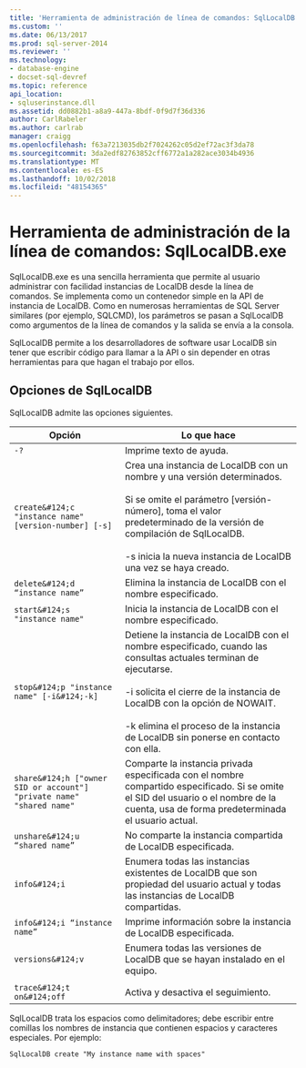 ```yaml
---
title: 'Herramienta de administración de línea de comandos: SqlLocalDB.exe | Microsoft Docs'
ms.custom: ''
ms.date: 06/13/2017
ms.prod: sql-server-2014
ms.reviewer: ''
ms.technology:
- database-engine
- docset-sql-devref
ms.topic: reference
api_location:
- sqluserinstance.dll
ms.assetid: dd0882b1-a8a9-447a-8bdf-0f9d7f36d336
author: CarlRabeler
ms.author: carlrab
manager: craigg
ms.openlocfilehash: f63a7213035db2f7024262c05d2ef72ac3f3da78
ms.sourcegitcommit: 3da2edf82763852cff6772a1a282ace3034b4936
ms.translationtype: MT
ms.contentlocale: es-ES
ms.lasthandoff: 10/02/2018
ms.locfileid: "48154365"
---
```

# <a name="command-line-management-tool-sqllocaldbexe"></a>Herramienta de administración de la línea de comandos: SqlLocalDB.exe
  SqlLocalDB.exe es una sencilla herramienta que permite al usuario administrar con facilidad instancias de LocalDB desde la línea de comandos. Se implementa como un contenedor simple en la API de instancia de LocalDB. Como en numerosas herramientas de SQL Server similares (por ejemplo, SQLCMD), los parámetros se pasan a SqlLocalDB como argumentos de la línea de comandos y la salida se envía a la consola.  
  
 SqlLocalDB permite a los desarrolladores de software usar LocalDB sin tener que escribir código para llamar a la API o sin depender en otras herramientas para que hagan el trabajo por ellos.  
  
## <a name="sqllocaldb-options"></a>Opciones de SqlLocalDB  
 SqlLocalDB admite las opciones siguientes.  
  
|Opción|Lo que hace|  
|------------|------------------|  
|`-?`|Imprime texto de ayuda.|  
|`create&#124;c "instance name" [version-number] [-s]`|Crea una instancia de LocalDB con un nombre y una versión determinados.<br /><br /> Si se omite el parámetro [versión-número], toma el valor predeterminado de la versión de compilación de SqlLocalDB.<br /><br /> -s inicia la nueva instancia de LocalDB una vez se haya creado.|  
|`delete&#124;d “instance name”`|Elimina la instancia de LocalDB con el nombre especificado.|  
|`start&#124;s "instance name"`|Inicia la instancia de LocalDB con el nombre especificado.|  
|`stop&#124;p "instance name" [-i&#124;-k]`|Detiene la instancia de LocalDB con el nombre especificado, cuando las consultas actuales terminan de ejecutarse.<br /><br /> -i solicita el cierre de la instancia de LocalDB con la opción de NOWAIT.<br /><br /> -k elimina el proceso de la instancia de LocalDB sin ponerse en contacto con ella.|  
|`share&#124;h ["owner SID or account"] "private name" "shared name"`|Comparte la instancia privada especificada con el nombre compartido especificado. Si se omite el SID del usuario o el nombre de la cuenta, usa de forma predeterminada el usuario actual.|  
|`unshare&#124;u “shared name”`|No comparte la instancia compartida de LocalDB especificada.|  
|`info&#124;i`|Enumera todas las instancias existentes de LocalDB que son propiedad del usuario actual y todas las instancias de LocalDB compartidas.|  
|`info&#124;i “instance name”`|Imprime información sobre la instancia de LocalDB especificada.|  
|`versions&#124;v`|Enumera todas las versiones de LocalDB que se hayan instalado en el equipo.|  
|||  
|`trace&#124;t on&#124;off`|Activa y desactiva el seguimiento.|  
  
 SqlLocalDB trata los espacios como delimitadores; debe escribir entre comillas los nombres de instancia que contienen espacios y caracteres especiales. Por ejemplo:  
  
 `SqlLocalDB create "My instance name with spaces"`  
  
  
